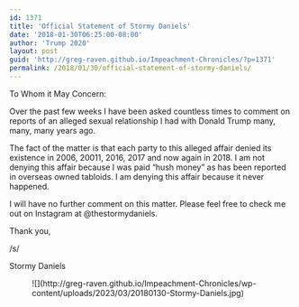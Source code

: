 ```yaml
---
id: 1371
title: 'Official Statement of Stormy Daniels'
date: '2018-01-30T06:25:00-08:00'
author: 'Trump 2020'
layout: post
guid: 'http://greg-raven.github.io/Impeachment-Chronicles/?p=1371'
permalink: /2018/01/30/official-statement-of-stormy-daniels/
---
```


To Whom it May Concern:

Over the past few weeks I have been asked countless times to comment on reports of an alleged sexual relationship I had with Donald Trump many, many, many years ago.

The fact of the matter is that each party to this alleged affair denied its existence in 2006, 20011, 2016, 2017 and now again in 2018. I am not denying this affair because I was paid “hush money” as has been reported in overseas owned tabloids. I am denying this affair because it never happened.

I will have no further comment on this matter. Please feel free to check me out on Instagram at @thestormydaniels.

Thank you,

/s/

Stormy Daniels

<figure class="wp-block-image size-full">![](http://greg-raven.github.io/Impeachment-Chronicles/wp-content/uploads/2023/03/20180130-Stormy-Daniels.jpg)</figure>
